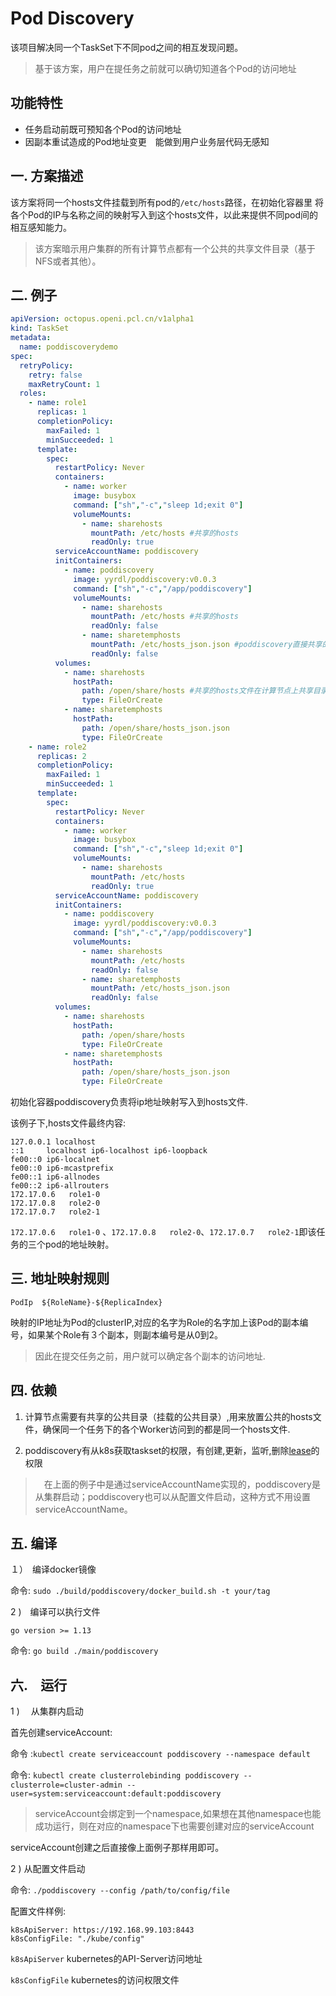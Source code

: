 # Pod Discovery

该项目解决同一个TaskSet下不同pod之间的相互发现问题。

>基于该方案，用户在提任务之前就可以确切知道各个Pod的访问地址

## 功能特性

* 任务启动前既可预知各个Pod的访问地址
* 因副本重试造成的Pod地址变更　能做到用户业务层代码无感知


## 一. 方案描述

该方案将同一个hosts文件挂载到所有pod的`/etc/hosts`路径，在初始化容器里
将各个Pod的IP与名称之间的映射写入到这个hosts文件，以此来提供不同pod间的相互感知能力。

> 该方案暗示用户集群的所有计算节点都有一个公共的共享文件目录（基于NFS或者其他）。

## 二. 例子

```yaml
apiVersion: octopus.openi.pcl.cn/v1alpha1
kind: TaskSet
metadata:
  name: poddiscoverydemo
spec:
  retryPolicy:
    retry: false
    maxRetryCount: 1
  roles:
    - name: role1
      replicas: 1
      completionPolicy:
        maxFailed: 1
        minSucceeded: 1
      template:
        spec:
          restartPolicy: Never
          containers:
            - name: worker
              image: busybox
              command: ["sh","-c","sleep 1d;exit 0"]
              volumeMounts:
                - name: sharehosts
                  mountPath: /etc/hosts #共享的hosts
                  readOnly: true
          serviceAccountName: poddiscovery
          initContainers:
            - name: poddiscovery
              image: yyrdl/poddiscovery:v0.0.3
              command: ["sh","-c","/app/poddiscovery"]
              volumeMounts:
                - name: sharehosts
                  mountPath: /etc/hosts #共享的hosts
                  readOnly: false
                - name: sharetemphosts
                  mountPath: /etc/hosts_json.json #poddiscovery直接共享的临时hosts文件
                  readOnly: false
          volumes:
            - name: sharehosts
              hostPath:
                path: /open/share/hosts #共享的hosts文件在计算节点上共享目录的位置
                type: FileOrCreate
            - name: sharetemphosts
              hostPath:
                path: /open/share/hosts_json.json
                type: FileOrCreate
    - name: role2
      replicas: 2
      completionPolicy:
        maxFailed: 1
        minSucceeded: 1
      template:
        spec:
          restartPolicy: Never
          containers:
            - name: worker
              image: busybox
              command: ["sh","-c","sleep 1d;exit 0"]
              volumeMounts:
                - name: sharehosts
                  mountPath: /etc/hosts
                  readOnly: true
          serviceAccountName: poddiscovery
          initContainers:
            - name: poddiscovery
              image: yyrdl/poddiscovery:v0.0.3
              command: ["sh","-c","/app/poddiscovery"]
              volumeMounts:
                - name: sharehosts
                  mountPath: /etc/hosts
                  readOnly: false
                - name: sharetemphosts
                  mountPath: /etc/hosts_json.json
                  readOnly: false
          volumes:
            - name: sharehosts
              hostPath:
                path: /open/share/hosts
                type: FileOrCreate
            - name: sharetemphosts
              hostPath:
                path: /open/share/hosts_json.json
                type: FileOrCreate

```

初始化容器poddiscovery负责将ip地址映射写入到hosts文件.

该例子下,hosts文件最终内容:

```
127.0.0.1 localhost
::1     localhost ip6-localhost ip6-loopback
fe00::0 ip6-localnet
fe00::0 ip6-mcastprefix
fe00::1 ip6-allnodes
fe00::2 ip6-allrouters
172.17.0.6   role1-0
172.17.0.8   role2-0
172.17.0.7   role2-1
```

`172.17.0.6   role1-0` 、`172.17.0.8   role2-0`、`172.17.0.7   role2-1`即该任务的三个pod的地址映射。

## 三. 地址映射规则

`PodIp  ${RoleName}-${ReplicaIndex}`

映射的IP地址为Pod的clusterIP,对应的名字为Role的名字加上该Pod的副本编号，如果某个Role有３个副本，则副本编号是从0到2。

>因此在提交任务之前，用户就可以确定各个副本的访问地址.


## 四. 依赖


1.  计算节点需要有共享的公共目录（挂载的公共目录）,用来放置公共的hosts文件，确保同一个任务下的各个Worker访问到的都是同一个hosts文件.


2. poddiscovery有从k8s获取taskset的权限，有创建,更新，监听,删除[lease](https://github.com/kubernetes/kubernetes/blob/master/pkg/apis/coordination/types.go#L26)的权限

>　在上面的例子中是通过serviceAccountName实现的，poddiscovery是从集群启动；poddiscovery也可以从配置文件启动，这种方式不用设置serviceAccountName。


## 五. 编译

１）　编译docker镜像

命令: `sudo ./build/poddiscovery/docker_build.sh -t your/tag`


2 )　编译可以执行文件

`go version >= 1.13`

命令: `go build ./main/poddiscovery`


## 六.　运行

1 ) 　从集群内启动

首先创建serviceAccount:

命令 :`kubectl create serviceaccount poddiscovery --namespace default`

命令: `kubectl create clusterrolebinding poddiscovery --clusterrole=cluster-admin --user=system:serviceaccount:default:poddiscovery`

>serviceAccount会绑定到一个namespace,如果想在其他namespace也能成功运行，则在对应的namespace下也需要创建对应的serviceAccount

serviceAccount创建之后直接像上面例子那样用即可。

2 ) 从配置文件启动

命令: `./poddiscovery --config /path/to/config/file`

配置文件样例:

```
k8sApiServer: https://192.168.99.103:8443
k8sConfigFile: "./kube/config"
```

`k8sApiServer` kubernetes的API-Server访问地址

`k8sConfigFile` kubernetes的访问权限文件
